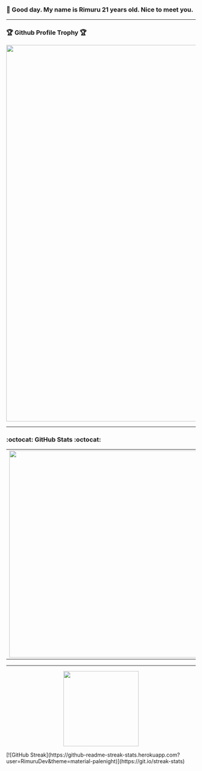 

### 👋 Good day. My name is Rimuru 21 years old. Nice to meet you.


* * *

### 🏆 Github Profile Trophy 🏆
<p align="center">
<img width=1000 src="https://github-profile-trophy.vercel.app/?username=RimuruDev&column=8&theme=juicyfresh&no-bg=true&no-frame=true"/>
</p>

* * *

###  :octocat: **GitHub Stats** :octocat:
<p align="center">
  <table>
  <tr>
      <td><img width="550px" align="left" src="https://github-readme-stats.vercel.app/api?username=RimuruDev&hide_border=true&count_private=false&layout=compact&hide_title=true&show_icons=true&theme=dark&icon_color=5194f0&bg_color=0d1117" /></td>
      <td><img width="550px" src="https://github-readme-stats.vercel.app/api/top-langs/?username=RimuruDev&hide=html&layout=compact&hide_border=true&hide_title=true&theme=dark&icon_color=5194f0&bg_color=0d1117" /></td>
  </tr>   
</table>
</p>

* * *
<p align="center">
<img height="200" src="http://github-readme-streak-stats.herokuapp.com?user=RimuruDev&theme=dark&icon_color=5194f0&bg_color=0d1117" />
</p>
[![GitHub Streak](https://github-readme-streak-stats.herokuapp.com?user=RimuruDev&theme=material-palenight)](https://git.io/streak-stats)
